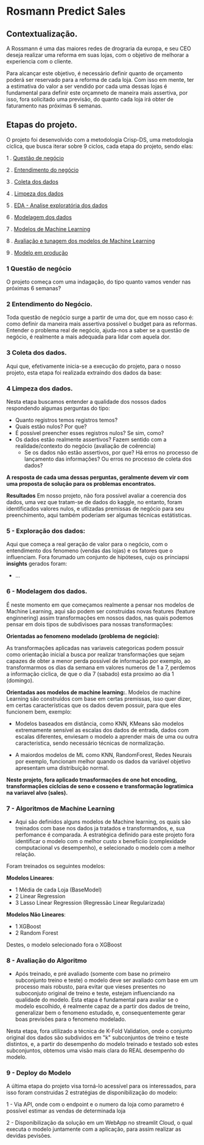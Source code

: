 # Rosmann Predict Sales

## Contextualização. 

A Rossmann é uma das maiores redes de drograria da europa, e seu CEO deseja realizar uma reforma em suas lojas, com o objetivo de melhorar a experiencia com o cliente. 

Para alcançar este objetivo, é necessário definir quanto de orçamento poderá ser reservado para a reforma de cada loja. Com isso em mente, ter a estimativa do valor a ser vendido por cada uma dessas lojas é 
fundamental para definir este orçamneto de maneira mais assertiva, por isso, fora solicitado uma previsão, do quanto cada loja irá obter de faturamento nas próximas 6 semanas. 

## Etapas do projeto. 
O projeto foi desenvolvido com a metodologia Crisp-DS, uma metodologia cíclica, que busca iterar sobre 9 ciclos, cada etapa do projeto, sendo elas: 
   
   1 . [Questão de negócio](#1-questão-de-negócio)

   2 . [Entendimento do negócio](#2-entendimento-do-negócio)

   3 . [Coleta dos dados](#3-coleta-dos-dados)

   4 . [Limpeza dos dados](#4-limpeza-dos-dados)

   5 . [EDA - Analise exploratória dos dados](#5---exploração-dos-dados)

   6 . [Modelagem dos dados](#6---modelagem-dos-dados)

   7 . [Modelos de Machine Learning](#7---algoritmos-de-machine-learning)

   8 . [Avaliação e tunagem dos modelos de Machine Learning](#8---avaliação-do-algoritmo)

   9 . [Modelo em produção](#9---deploy-do-modelo)


 ### 1 Questão de negócio
 O projeto começa com uma indagação, do tipo quanto vamos vender nas próximas 6 semanas?

 ### 2 Entendimento do Negócio. 
 Toda questão de negócio surge a partir de uma dor, que em nosso caso é: como definir
da maneira mais assertiva possível o budget para as reformas. Entender o problema real de negócio, ajuda-nos a saber se a questão de negócio, é realmente a mais adequada para lidar com aquela dor.

### 3 Coleta dos dados. 
Aqui que, efetivamente inicia-se a execução do projeto, para o nosso projeto, esta etapa foi realizada extraindo dos dados da base:

### 4 Limpeza dos dados.
  Nesta etapa buscamos entender a qualidade dos nossos dados respondendo algumas perguntas do tipo:
  -  Quanto registros temos registros temos?
  -  Quais estão nulos? Por que?
   -  É possível preencher esses registros nulos? Se sim, como?
  - Os dados estão realmente assertivos? Fazem sentido com a realidade/contexto do negócio (avaliação de coêrencia)
    - Se os dados não estão assertivos, por que? Há erros no processo de lançamento das informações? Ou erros no processo de coleta dos dados?
  
  **A resposta de cada uma dessas perguntas, geralmente devem vir com uma proposta de solução para os problemas encontratos.**  

   **Resultados**
  Em nosso projeto, não fora possível avaliar a coerencia dos dados, uma vez que tratam-se de dados do kaggle, no entanto, foram identificados valores nulos, e utlizadas premissas de negócio para seu preenchimento, aqui também poderiam ser algumas técnicas estátisticas.   

### 5 - Exploração dos dados: 
Aqui que começa a real geração de valor para o negócio, com o entendimento dos fenomeno (vendas das lojas) e os fatores que o influenciam. Fora forumado um conjunto de hipóteses, cujo os princiapsi
**insights** gerados foram:
- ...

### 6 - Modelagem dos dados. 
  É neste momento em que começamos realmente a pensar nos modelos de Machine Learning, aqui são podem ser construidas novas features (feature enginnering) assim transformações em nossos dados, nas quais podemos pensar em dois tipos de subdivisoes para nossas transformações:
  
  **Orientadas ao fenomeno modelado (problema de negócio):**
  
  As transformações aplicadas nas variaveis categoricas podem possuir como orientação inicial a busca por realizar transformações que sejam capazes de obter a menor perda possível de informação por exemplo, ao transformarmos os dias da semana em valores numeros de 1 a 7, perdemos a informação ciclica, de que o dia 7 (sabado) esta proximo ao dia 1 (domingo).
  
  **Orientadas aos modelos de machine learning:**.
  Modelos de machine Learning são construídos com base em certas premissas, isso quer dizer, em certas características que os dados devem possuir, para que eles funcionem bem, exemplo:
     
   -  Modelos baseados em distância, como KNN, KMeans são modelos extremamente sensível as escalas dos dados de entrada, dados com escalas diferentes, enviesam o modelo a aprender mais de uma ou outra caracteristica, sendo necessário técnicas de normalização.
    
  - A maiordos modelos de ML como KNN, RandomForest, Redes Neurais por exemplo, funcionam melhor quando os dados da variável objetivo apresentam uma distribuição normal.

  **Neste projeto, fora aplicado trnasformações de one hot encoding, transformações ciclcias de seno e cosseno e transformação logratimica na variavel alvo (sales).**

### 7 - Algoritmos de Machine Learning 
  - Aqui são definidos alguns modelos de Machine learning, os quais são treinados com base nos dados ja tratados e transformandos, e, sua perfomance é comparada. 
  A estratégica definido para este projeto fora identificar o modelo com o melhor custo x beneficiio (complexidade computacional vs desempenho), e selecionado o modelo
  com a melhor relação. 

  Foram treinados os seguintes modelos:

  **Modelos Lineares**:
   
   -  1 Média de cada Loja (BaseModel)
   -  2 Linear Regression 
   -  3 Lasso Linear Regression  (Regressão Linear Regularizada)
  
  
  **Modelos Não Lineares**: 

   - 1 XGBoost   
   - 2 Random Forest
    
  Destes, o modelo selecionado fora o XGBoost  

### 8 - Avaliação do Algoritmo 
  - Após treinado, e pré avaliado (somente com base no primeiro subconjunto treino e teste) o modelo deve ser avaliado com base em um processo mais robusto, para evitar que vieses presentes no suboconjuto original de treino e teste, estejam influenciando na qualidade do modelo. Esta etapa é fundamental para avaliar se o modelo escolhido, é realmente capaz de a partir dos dados de treino, generalizar bem o fenomeno estudado, e, consequentemente gerar boas previsões para o fenomeno modelado. 

  Nesta etapa, fora utilizado a técnica de K-Fold Validation, onde o conjunto original dos dados são subdividos em "k" subconjuntos de treino e teste distintos, e, a partir do desempenho  do modelo treinado e testado sob estes subconjuntos, obtemos uma visão mais clara do REAL desempenho do modelo. 

### 9 - Deploy do Modelo
  A última etapa do projeto visa torná-lo acessível para os interessados, para isso foram construidas 2 estratégias de disponibilização do modelo:

   1 - Via API, onde com o endpoint e o numero da loja como parametro é possível estimar as vendas de determinada loja 
  
   2 - Disponibilização da solução em um WebApp no streamlit Cloud, o qual executa o modelo juntamente com a aplicação, para assim realizar as devidas pevisões. 


[def]: 1-questão-de-negócio